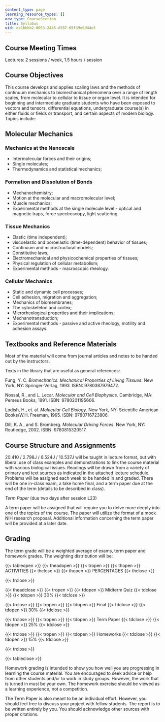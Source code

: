 ```yaml
---
content_type: page
learning_resource_types: []
ocw_type: CourseSection
title: Syllabus
uid: ee1bbbb2-0053-2445-d587-65f39e6d44e3
---
```


Course Meeting Times
--------------------

Lectures: 2 sessions / week, 1.5 hours / session

Course Objectives
-----------------

This course develops and applies scaling laws and the methods of continuum mechanics to biomechanical phenomena over a range of length scales, from molecular to cellular to tissue or organ level. It is intended for beginning and intermediate graduate students who have been exposed to vectors and tensors, differential equations, undergraduate course(s) in either fluids or fields or transport, and certain aspects of modern biology. Topics include:

Molecular Mechanics
-------------------

### Mechanics at the Nanoscale

*   Intermolecular forces and their origins;
*   Single molecules;
*   Thermodynamics and statistical mechanics;

### Formation and Dissolution of Bonds

*   Mechanochemistry;
*   Motion at the molecular and macromolecular level;
*   Muscle mechanics;
*   Experimental methods at the single molecule level - optical and magnetic traps, force spectroscopy, light scattering.

### Tissue Mechanics

*   Elastic (time independent);
*   viscoelastic and poroelastic (time-dependent) behavior of tissues;
*   Continuum and microstructural models;
*   Constitutive laws;
*   Electromechanical and physicochemical properties of tissues;
*   Physical regulation of cellular metabolism;
*   Experimental methods - macroscopic rheology.

### Cellular Mechanics

*   Static and dynamic cell processes;
*   Cell adhesion, migration and aggregation;
*   Mechanics of biomembranes;
*   The cytoskeleton and cortex;
*   Microrheological properties and their implications;
*   Mechanotransduction;
*   Experimental methods - passive and active rheology, motility and adhesion assays.

Textbooks and Reference Materials
---------------------------------

Most of the material will come from journal articles and notes to be handed out by the instructors.

Texts in the library that are useful as general references:

Fung, Y. C. _Biomechanics: Mechanical Properties of Living Tissues_. New York, NY: Springer-Verlag, 1993. ISBN: 9780387979472.

Nossal, R., and L. Lecar. _Molecular and Cell Biophysics_. Cambridge, MA: Perseus Books, 1991. ISBN: 9780201195606.

Lodish, H., et. al. _Molecular Cell Biology_. New York, NY: Scientific American Books/W.H. Freeman, 1995. ISBN: 9780716723806.

Dill, K. A., and S. Bromberg. _Molecular Driving Forces_. New York, NY: Routledge, 2002. ISBN: 9780815320517.

Course Structure and Assignments
--------------------------------

20.410 / 2.798J / 6.524J / 10.537J will be taught in lecture format, but with liberal use of class examples and demonstrations to link the course material with various biological issues. Readings will be drawn from a variety of primary and text sources as indicated in the attached lecture schedule. Problems will be assigned each week to be handed in and graded. There will be one in-class exam, a take home final, and a term paper due at the end of the term (details to be described in class).

_Term Paper_ (due two days after session L23)

A term paper will be assigned that will require you to delve more deeply into one of the topics of the course. The paper will utilize the format of a mock NIH research proposal. Additional information concerning the term paper will be provided at a later date.

Grading
-------

The term grade will be a weighted average of exams, term paper and homework grades. The weighting distribution will be:

{{< tableopen >}}
{{< theadopen >}}
{{< tropen >}}
{{< thopen >}}
ACTIVITIES
{{< thclose >}}
{{< thopen >}}
PERCENTAGES
{{< thclose >}}

{{< trclose >}}

{{< theadclose >}}
{{< tropen >}}
{{< tdopen >}}
Midterm Quiz
{{< tdclose >}}
{{< tdopen >}}
30%
{{< tdclose >}}

{{< trclose >}}
{{< tropen >}}
{{< tdopen >}}
Final
{{< tdclose >}}
{{< tdopen >}}
30%
{{< tdclose >}}

{{< trclose >}}
{{< tropen >}}
{{< tdopen >}}
Term Paper
{{< tdclose >}}
{{< tdopen >}}
25%
{{< tdclose >}}

{{< trclose >}}
{{< tropen >}}
{{< tdopen >}}
Homeworks
{{< tdclose >}}
{{< tdopen >}}
15%
{{< tdclose >}}

{{< trclose >}}

{{< tableclose >}}

Homework grading is intended to show you how well you are progressing in learning the course material. You are encouraged to seek advice or help from other students and/or to work in study groups. However, the work that is turned in must be your own. The homework exercise should be viewed as a learning experience, not a competition.

The Term Paper is also meant to be an individual effort. However, you should feel free to discuss your project with fellow students. The report is to be written entirely by you. You should acknowledge other sources with proper citations.